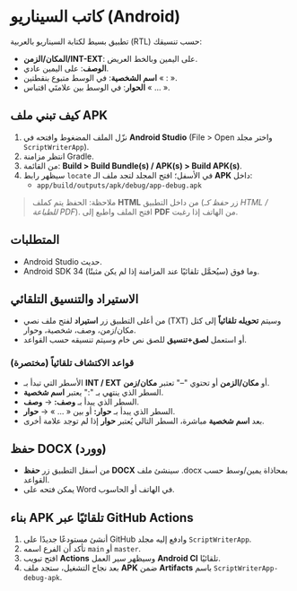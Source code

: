 # كاتب السيناريو (Android)

تطبيق بسيط لكتابة السيناريو بالعربية (RTL) حسب تنسيقك:
- **المكان/الزمن/INT-EXT**: على اليمين وبالخط العريض.
- **الوصف**: على اليمين عادي.
- **اسم الشخصية**: في الوسط متبوع بنقطتين « : ».
- **الحوار**: في الوسط بين علامتَي اقتباس « … ».

## كيف تبني ملف APK
1. نزّل الملف المضغوط وافتحه في **Android Studio** (File > Open واختر مجلد `ScriptWriterApp`).
2. انتظر مزامنة Gradle.
3. من القائمة: **Build > Build Bundle(s) / APK(s) > Build APK(s)**.
4. سيظهر رابط `locate` في الأسفل؛ افتح المجلد لتجد ملف الـ **APK** داخل:
   - `app/build/outputs/apk/debug/app-debug.apk`

> ملاحظة: الحفظ يتم كملف **HTML** من داخل التطبيق (زر *حفظ كـ HTML / للطباعة PDF*). افتح الملف واطبع إلى **PDF** من الهاتف إذا رغبت.

## المتطلبات
- Android Studio حديث.
- Android SDK 34 وما فوق (سيُحمَّل تلقائيًا عند المزامنة إذا لم يكن مثبتًا).


## الاستيراد والتنسيق التلقائي
- من أعلى التطبيق زر **استيراد** لفتح ملف نصي (TXT) وسيتم **تحويله تلقائياً** إلى كتل مكان/زمن، وصف، شخصية، وحوار.
- أو استعمل **لصق+تنسيق** للصق نص خام وسيتم تنسيقه حسب القواعد.

### قواعد الاكتشاف تلقائياً (مختصرة)
- الأسطر التي تبدأ بـ **INT / EXT** أو **مكان/الزمن** أو تحتوي "–" تعتبر **مكان/زمن**.
- السطر الذي ينتهي بـ ":" يعتبر **اسم شخصية**.
- السطر الذي يبدأ بـ **وصف:** → **وصف**.
- السطر الذي يبدأ بـ **حوار:** أو بين « … » → **حوار**.
- بعد **اسم شخصية** مباشرة، السطر التالي يُعتبر **حوار** إذا لم توجد علامة أخرى.


## حفظ DOCX (وورد)
- من أسفل التطبيق زر **حفظ DOCX** سينشئ ملف .docx بمحاذاة يمين/وسط حسب القواعد.
- يمكن فتحه على Word في الهاتف أو الحاسوب.


## بناء APK تلقائيًا عبر GitHub Actions
1. أنشئ مستودعًا جديدًا على GitHub وادفع إليه مجلد `ScriptWriterApp`.
2. تأكد أن الفرع اسمه `main` أو `master`.
3. افتح تبويب **Actions** وسيظهر سير العمل **Android CI** تلقائيًا.
4. بعد نجاح التشغيل، ستجد ملف **APK** ضمن **Artifacts** باسم `ScriptWriterApp-debug-apk`.
